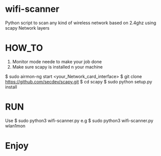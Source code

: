 # wifi-scanner
Python script to scan any kind of wireless network based on 2.4ghz using scapy Network layers 

# HOW_TO
1. Monitor mode neede to make your job done
2. Make sure scapy is installed n your machine

$ sudo airmon-ng start <your_Network_card_interface>
$ git clone https://github.com/secdev/scapy.git
$ cd scapy
$ sudo python setup.py install

# RUN
Use $ sudo python3 wifi-scanner.py <monitor mode_interface> 
e.g $ sudo python3 wifi-scanner.py wlan1mon

# Enjoy
